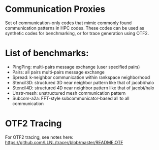 Communication Proxies
===========
Set of communication-only codes that mimic commonly found communication patterns
in HPC codes. These codes can be used as synthetic codes for benchmarking, or
for trace generation using OTF2.

List of benchmarks:
===========
  * PingPing: multi-pairs message exchange (user specified pairs)
  * Pairs: all pairs multi-pairs message exchange
  * Spread: k-neighbor communication within rankspace neighborhood
  * Stencil3D: structured 3D near neighbor pattern like that of jacobi/halo
  * Stencil4D: structured 4D near neighbor pattern like that of jacobi/halo
  * Unstr-mesh: unstructured mesh communication pattern
  * Subcom-a2a: FFT-style subcommunicator-based all to all communication

OTF2 Tracing
===========
For OTF2 tracing, see notes here: https://github.com/LLNL/tracer/blob/master/README.OTF


